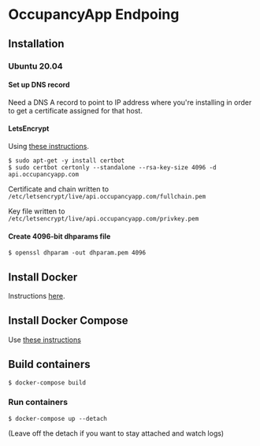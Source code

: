 # OccupancyApp Endpoing

## Installation

### Ubuntu 20.04

#### Set up DNS record

Need a DNS A record to point to IP address where you're installing in order 
to get a certificate assigned for that host.


#### LetsEncrypt

Using [these instructions](https://tecadmin.net/how-to-setup-lets-encrypt-on-ubuntu-20-04/).

```shell
$ sudo apt-get -y install certbot 
$ sudo certbot certonly --standalone --rsa-key-size 4096 -d api.occupancyapp.com
```

Certificate and chain written to `/etc/letsencrypt/live/api.occupancyapp.com/fullchain.pem`

Key file written to `/etc/letsencrypt/live/api.occupancyapp.com/privkey.pem`

#### Create 4096-bit dhparams file

```
$ openssl dhparam -out dhparam.pem 4096
```

## Install Docker

Instructions [here](https://www.digitalocean.com/community/tutorials/how-to-install-and-use-docker-on-ubuntu-20-04).

## Install Docker Compose

Use [these instructions](https://www.digitalocean.com/community/tutorials/how-to-install-and-use-docker-compose-on-ubuntu-20-04)

## Build containers

```
$ docker-compose build
```

### Run containers

```
$ docker-compose up --detach
```

(Leave off the detach if you want to stay attached and watch logs)
